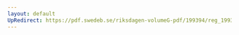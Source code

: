 ```yaml
---
layout: default
UpRedirect: https://pdf.swedeb.se/riksdagen-volumeG-pdf/199394/reg_199394/reg_199394_0269.pdf
---
```

